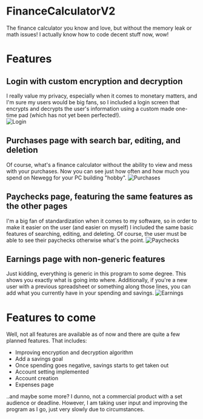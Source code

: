 # FinanceCalculatorV2
The finance calculator you know and love, but without the memory leak or math issues! I actually know how to code decent stuff now, wow!
# Features
## Login with custom encryption and decryption
I really value my privacy, especially when it comes to monetary matters, and I'm sure my users would be big fans, so I included a login screen that encrypts and decrypts the user's information using a custom made one-time pad (which has not yet been perfected!).<br/>
![Login](https://github.com/UnitedPuggs/FinanceCalculatorV2/blob/master/login.png)

## Purchases page with search bar, editing, and deletion
Of course, what's a finance calculator without the ability to view and mess with your purchases. Now you can see just how often and how much you spend on Newegg for your PC building "hobby". 
![Purchases](https://github.com/UnitedPuggs/FinanceCalculatorV2/blob/master/purchases.png)

## Paychecks page, featuring the same features as the other pages
I'm a big fan of standardization when it comes to my software, so in order to make it easier on the user (and easier on myself) I included the same basic features of searching, editing, and deleting. Of course, the user must be able to see their paychecks otherwise what's the point.
![Paychecks](https://github.com/UnitedPuggs/FinanceCalculatorV2/blob/master/paychecks.png)

## Earnings page with non-generic features
Just kidding, everything is generic in this program to some degree. This shows you exactly what is going into where. Additionally, if you're a new user with a previous spreadsheet or something along those lines, you can add what you currently have in your spending and savings.
![Earnings](https://github.com/UnitedPuggs/FinanceCalculatorV2/blob/master/earnings.png)

# Features to come
Well, not all features are available as of now and there are quite a few planned features. That includes: 
* Improving encryption and decryption algorithm
* Add a savings goal
* Once spending goes negative, savings starts to get taken out
* Account setting implemented
* Account creation
* Expenses page

..and maybe some more? I dunno, not a commercial product with a set audience or deadline. However, I am taking user input and improving the program as I go, just very slowly due to circumstances.
